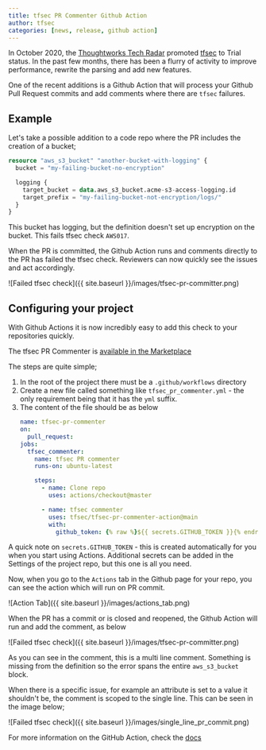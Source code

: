 ```yaml
---
title: tfsec PR Commenter Github Action
author: tfsec
categories: [news, release, github action]
---
```


In October 2020, the [Thoughtworks Tech Radar](https://www.thoughtworks.com/radar/tools/tfsec{:target="_blank"}) promoted [tfsec](https://tfsec.dev{:target="_blank"}) to Trial status. In the past few months, there has been a flurry of activity to improve performance, rewrite the parsing and add new features.

One of the recent additions is a Github Action that will process your Github Pull Request commits and add comments where there are `tfsec` failures.

## Example

Let's take a possible addition to a code repo where the PR includes the creation of a bucket;

```terraform
resource "aws_s3_bucket" "another-bucket-with-logging" {
  bucket = "my-failing-bucket-no-encryption"

  logging {
    target_bucket = data.aws_s3_bucket.acme-s3-access-logging.id
    target_prefix = "my-failing-bucket-not-encryption/logs/"
  }
}
```

This bucket has logging, but the definition doesn't set up encryption on the bucket. This fails tfsec check `AWS017`.

When the PR is committed, the Github Action runs and comments directly to the PR has failed the tfsec check. Reviewers can now quickly see the issues and act accordingly.

![Failed tfsec check]({{ site.baseurl }}/images/tfsec-pr-committer.png)

## Configuring your project

With Github Actions it is now incredibly easy to add this check to your repositories quickly.

The tfsec PR Commenter is [available in the Marketplace](https://github.com/marketplace/actions/run-tfsec-pr-commenter{:target="_blank"})

The steps are quite simple;

1. In the root of the project there must be a `.github/workflows` directory
2. Create a new file called something like `tfsec_pr_commenter.yml` - the only requirement being that it has the `yml` suffix.
3. The content of the file should be as below
    ```yaml
    name: tfsec-pr-commenter
    on:
      pull_request:
    jobs:
      tfsec_commenter:
        name: tfsec PR commenter
        runs-on: ubuntu-latest

        steps:
          - name: Clone repo
            uses: actions/checkout@master

          - name: tfsec commenter
            uses: tfsec/tfsec-pr-commenter-action@main
            with:
              github_token: {% raw %}${{ secrets.GITHUB_TOKEN }}{% endraw %}
    ```

A quick note on `secrets.GITHUB_TOKEN` - this is created automatically for you when you start using Actions. Additional secrets can be added in the Settings of the project repo, but this one is all you need.

Now, when you go to the `Actions` tab in the Github page for your repo, you can see the action which will run on PR commit.

![Action Tab]({{ site.baseurl }}/images/actions_tab.png)

When the PR has a commit or is closed and reopened, the Github Action will run and add the comment, as below

![Failed tfsec check]({{ site.baseurl }}/images/tfsec-pr-committer.png)

As you can see in the comment, this is a multi line comment. Something is missing from the definition so the error spans the entire `aws_s3_bucket` block.

When there is a specific issue, for example an attribute is set to a value it shouldn't be, the comment is scoped to the single line. This can be seen in the image below;

![Failed tfsec check]({{ site.baseurl }}/images/single_line_pr_commit.png)

For more information on the GitHub Action, check the [docs](/docs/pr-commenter)
